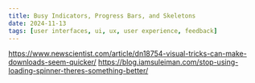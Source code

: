 ```yaml
---
title: Busy Indicators, Progress Bars, and Skeletons
date: 2024-11-13
tags: [user interfaces, ui, ux, user experience, feedback]
---
```


https://www.newscientist.com/article/dn18754-visual-tricks-can-make-downloads-seem-quicker/
https://blog.iamsuleiman.com/stop-using-loading-spinner-theres-something-better/
